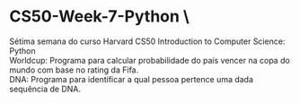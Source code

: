 # CS50-Week-7-Python \
Sétima semana do curso Harvard CS50 Introduction to Computer Science: Python \
Worldcup: Programa para calcular probabilidade do país vencer na copa do mundo com base no rating da Fifa. \
DNA: Programa para identificar a qual pessoa pertence uma dada sequência de DNA.
